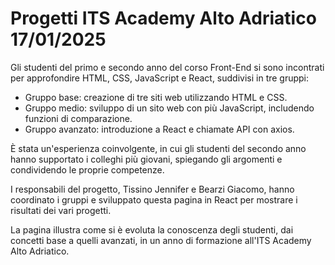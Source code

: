 # Progetti ITS Academy Alto Adriatico 17/01/2025

Gli studenti del primo e secondo anno del corso Front-End si sono incontrati per approfondire HTML, CSS, JavaScript e React, suddivisi in tre gruppi:

- Gruppo base: creazione di tre siti web utilizzando HTML e CSS.
- Gruppo medio: sviluppo di un sito web con più JavaScript, includendo funzioni di comparazione.
- Gruppo avanzato: introduzione a React e chiamate API con axios.

È stata un'esperienza coinvolgente, in cui gli studenti del secondo anno hanno supportato i colleghi più giovani, spiegando gli argomenti e condividendo le proprie competenze.

I responsabili del progetto, Tissino Jennifer e Bearzi Giacomo, hanno coordinato i gruppi e sviluppato questa pagina in React per mostrare i risultati dei vari progetti.

La pagina illustra come si è evoluta la conoscenza degli studenti, dai concetti base a quelli avanzati, in un anno di formazione all'ITS Academy Alto Adriatico.
